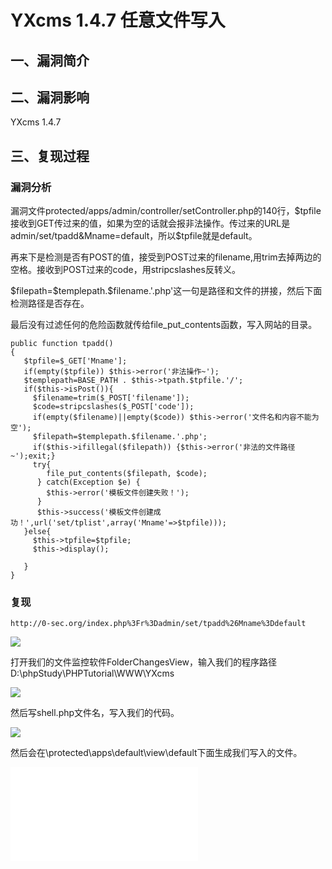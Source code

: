 YXcms 1.4.7 任意文件写入
========================

一、漏洞简介
------------

二、漏洞影响
------------

YXcms 1.4.7

三、复现过程
------------

### 漏洞分析

漏洞文件protected/apps/admin/controller/setController.php的140行，\$tpfile接收到GET传过来的值，如果为空的话就会报非法操作。传过来的URL是admin/set/tpadd&Mname=default，所以\$tpfile就是default。

再来下是检测是否有POST的值，接受到POST过来的filename,用trim去掉两边的空格。接收到POST过来的code，用stripcslashes反转义。

\$filepath=\$templepath.\$filename.\'.php\'这一句是路径和文件的拼接，然后下面检测路径是否存在。

最后没有过滤任何的危险函数就传给file\_put\_contents函数，写入网站的目录。

    public function tpadd()
    {
       $tpfile=$_GET['Mname'];
       if(empty($tpfile)) $this->error('非法操作~');
       $templepath=BASE_PATH . $this->tpath.$tpfile.'/';
       if($this->isPost()){
         $filename=trim($_POST['filename']);
         $code=stripcslashes($_POST['code']);
         if(empty($filename)||empty($code)) $this->error('文件名和内容不能为空');
         $filepath=$templepath.$filename.'.php';
         if($this->ifillegal($filepath)) {$this->error('非法的文件路径~');exit;}
         try{
            file_put_contents($filepath, $code);
          } catch(Exception $e) {
            $this->error('模板文件创建失败！');
          } 
          $this->success('模板文件创建成功！',url('set/tplist',array('Mname'=>$tpfile)));
       }else{
         $this->tpfile=$tpfile;
         $this->display();

       }
    }

### 复现

    http://0-sec.org/index.php%3Fr%3Dadmin/set/tpadd%26Mname%3Ddefault

![](/Users/aresx/Documents/VulWiki/.resource/YXCMS1.4.7任意文件写入/media/rId26.png)

打开我们的文件监控软件FolderChangesView，输入我们的程序路径D:\\phpStudy\\PHPTutorial\\WWW\\YXcms

![](/Users/aresx/Documents/VulWiki/.resource/YXCMS1.4.7任意文件写入/media/rId27.png)

然后写shell.php文件名，写入我们的代码。

![](/Users/aresx/Documents/VulWiki/.resource/YXCMS1.4.7任意文件写入/media/rId28.png)

然后会在\\protected\\apps\\default\\view\\default下面生成我们写入的文件。

![](/Users/aresx/Documents/VulWiki/.resource/YXCMS1.4.7任意文件写入/media/rId29.shtml)

